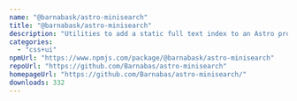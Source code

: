 ```yaml
---
name: "@barnabask/astro-minisearch"
title: "@barnabask/astro-minisearch"
description: "Utilities to add a static full text index to an Astro project"
categories:
  - "css+ui"
npmUrl: "https://www.npmjs.com/package/@barnabask/astro-minisearch"
repoUrl: "https://github.com/Barnabas/astro-minisearch"
homepageUrl: "https://github.com/Barnabas/astro-minisearch/"
downloads: 332
---
```

